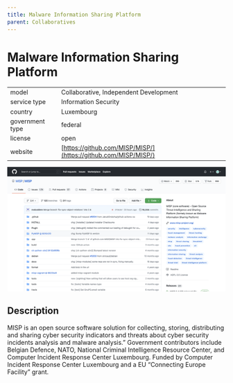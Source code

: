 ```yaml
---
title: Malware Information Sharing Platform
parent: Collaboratives
---
```


# Malware Information Sharing Platform

|                   |                                          |
|:------------------|:-----------------------------------------|
| model             | Collaborative, Independent Development
| service type      | Information Security
| country           | Luxembourg
| government type   | federal
| license           | open
| website           | [https://github.com/MISP/MISP/](https://github.com/MISP/MISP/)

![MISP screenshot](images/misp.png)

## Description
MISP is an open source software solution for collecting, storing, distributing and sharing cyber security indicators and threats about cyber security incidents analysis and malware analysis.” Government contributors include Belgian Defence, NATO, National Criminal Intelligence Resource Center, and Computer Incident Response Center Luxembourg. Funded by Computer Incident Response Center Luxembourg and a EU “Connecting Europe Facility” grant.
